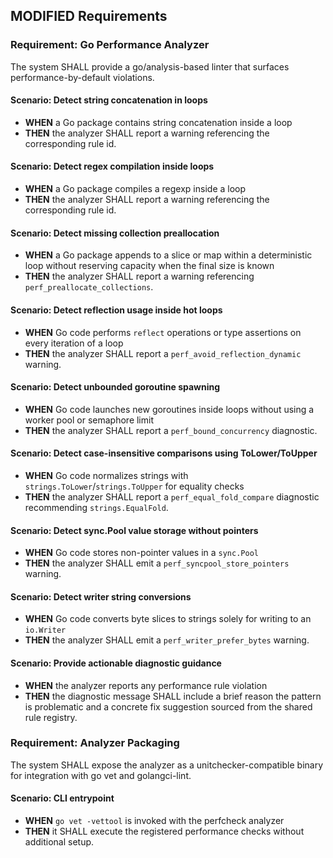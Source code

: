 ## MODIFIED Requirements
### Requirement: Go Performance Analyzer
The system SHALL provide a go/analysis-based linter that surfaces performance-by-default violations.

#### Scenario: Detect string concatenation in loops
- **WHEN** a Go package contains string concatenation inside a loop
- **THEN** the analyzer SHALL report a warning referencing the corresponding rule id.

#### Scenario: Detect regex compilation inside loops
- **WHEN** a Go package compiles a regexp inside a loop
- **THEN** the analyzer SHALL report a warning referencing the corresponding rule id.

#### Scenario: Detect missing collection preallocation
- **WHEN** a Go package appends to a slice or map within a deterministic loop without reserving capacity when the final size is known
- **THEN** the analyzer SHALL report a warning referencing `perf_preallocate_collections`.

#### Scenario: Detect reflection usage inside hot loops
- **WHEN** Go code performs `reflect` operations or type assertions on every iteration of a loop
- **THEN** the analyzer SHALL report a `perf_avoid_reflection_dynamic` warning.

#### Scenario: Detect unbounded goroutine spawning
- **WHEN** Go code launches new goroutines inside loops without using a worker pool or semaphore limit
- **THEN** the analyzer SHALL report a `perf_bound_concurrency` diagnostic.

#### Scenario: Detect case-insensitive comparisons using ToLower/ToUpper
- **WHEN** Go code normalizes strings with `strings.ToLower`/`strings.ToUpper` for equality checks
- **THEN** the analyzer SHALL report a `perf_equal_fold_compare` diagnostic recommending `strings.EqualFold`.

#### Scenario: Detect sync.Pool value storage without pointers
- **WHEN** Go code stores non-pointer values in a `sync.Pool`
- **THEN** the analyzer SHALL emit a `perf_syncpool_store_pointers` warning.

#### Scenario: Detect writer string conversions
- **WHEN** Go code converts byte slices to strings solely for writing to an `io.Writer`
- **THEN** the analyzer SHALL emit a `perf_writer_prefer_bytes` warning.

#### Scenario: Provide actionable diagnostic guidance
- **WHEN** the analyzer reports any performance rule violation
- **THEN** the diagnostic message SHALL include a brief reason the pattern is problematic and a concrete fix suggestion sourced from the shared rule registry.

### Requirement: Analyzer Packaging
The system SHALL expose the analyzer as a unitchecker-compatible binary for integration with go vet and golangci-lint.

#### Scenario: CLI entrypoint
- **WHEN** `go vet -vettool` is invoked with the perfcheck analyzer
- **THEN** it SHALL execute the registered performance checks without additional setup.
